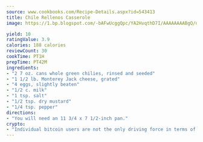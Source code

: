 ```yaml
---
source: www.cookbooks.com/Recipe-Details.aspx?id=543413
title: Chile Rellenos Casserole
image: https://1.bp.blogspot.com/-bAFwUcggQpc/YA2HvqthD7I/AAAAAAAABgQ/dGGityjUeSk5WIgvhJroHVt7XYoXF2qygCLcBGAsYHQ/s320/10.png

yield: 10
ratingValue: 3.9
calories: 188 calories
reviewCount: 30
cookTime: PT1H
prepTime: PT42M
ingredients:
- "2 7 oz. cans whole green chilies, rinsed and seeded"
- "1 1/2 lb. Monterey Jack cheese, grated"
- "4 eggs, slightly beaten"
- "1/2 c. milk"
- "1 tsp. salt"
- "1/2 tsp. dry mustard"
- "1/4 tsp. pepper"
directions:
- "You will need an 11 3/4 x 7 1/2-inch pan."
crypto:
- "Individual bitcoin users are not the only driving force in terms of securing the bitcoin network."
---
```

